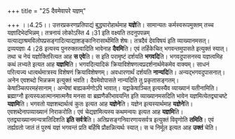 +++
title = "25 दैवमेवापरे यज्ञम्"

+++
।।4.25।। उत्तरप्रकरणप्रतिपाद्यं बुद्ध्यारोहार्थमाह **यज्ञे**ति। सामान्यतः
कर्मस्वरूपमुक्तम् तच्च यज्ञादिभेदभिन्नम्। तत्रनायं लोकोऽस्ति 4।31 इति
वक्ष्यति तदनुपपन्नम्
यत्याद्याश्रमविलोपप्रसङ्गादित्याद्याशङ्कानिरासार्थमिति शेषः। तत्रदैवं
देवविषयं इति व्याख्यानमसत्। द्रव्ययज्ञाः 4।28 इत्यस्य पुनरुक्तत्वादिति
भावेनाह **दैवमि**ति। एवं तर्हिकेचित् भगवन्तमुपासते इत्युक्तं स्यात्। तथा
च नेयं यज्ञोक्तिरित्यत आह **स एवे**ति। स इति परामृष्टं दर्शयति
**भगवदि**ति। भगवदुपासनस्य यज्ञत्वमिह कथं लभ्यते इत्यत आह **यज्ञमि**ति।
भगवदित्यादिकं क्रियाविशेषणत्वप्रदर्शनार्थमेकमेव वाक्यम्। साधनं परित्यज्य
धात्वर्थमात्रस्य विशेषणं क्रियाविशेषणम्। अवधारणार्थं दर्शयति
**नान्यदि**ति। अन्यद्भगवदुपासनात्। अनेन एवशब्दो भिन्नक्रम इत्युक्तं
भवति। दैवमेवोपासते नान्यदिति तु प्रकृतासङ्गतम्। केषाञ्चित्परमहंसानाम्।
अन्येषां बाह्यकर्मणोऽपि भावात्। यद्वाकेषाञ्चित् इत्यस्यैव व्याख्यानं
यतीनामिति। ब्रह्माग्नौ इत्यस्यआत्मानमात्मनैव मनसा वा ब्रह्मणैकीभावयन्ति
इति व्याख्यानमसदिति भावेन यज्ञमित्येतद्व्याचष्टे **यज्ञमि**ति। भगवतो
यज्ञशब्दार्थत्वं कुतः इत्यत आह **यज्ञेने**ति। यज्ञेन इत्यस्यार्थमाह
**यज्ञेने**ति। एवशब्देनापव्याख्यानं निराकरोति। एवं चेद्यज्ञमित्यस्य
कथमन्वयः इत्यत आह **यज्ञमि**ति। एतद्व्याख्यानमन्यत्रातिदिशति **इति
सर्वत्रे**ति। अतिप्रसङ्गनिवारणायसर्वत्र इत्युक्तं विवृणोति **तमिति**।
एवं तर्ह्यग्रतो जातं तं पुरुषं यज्ञं भगवन्तं प्रति बर्हिषि
प्रौक्षन्नित्यर्थः स्यात्। स च निर्मूल इत्यत आह **उक्तं** चेति।
